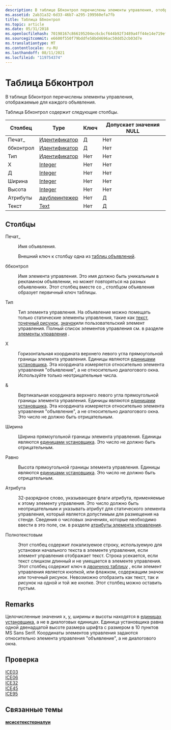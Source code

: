 ```yaml
---
description: В таблице Ббконтрол перечислены элементы управления, отображаемые для каждого объявления.
ms.assetid: 2ab31a32-6d33-46b7-a295-199560efa7fb
title: Таблица Ббконтрол
ms.topic: article
ms.date: 05/31/2018
ms.openlocfilehash: 70198167c866195204ec6cbcf644b92f3489a4ff44e14e719efbf5c6647e30c2
ms.sourcegitcommit: e6600f550f79bddfe58bd4696ac50dd52cb03d7e
ms.translationtype: MT
ms.contentlocale: ru-RU
ms.lasthandoff: 08/11/2021
ms.locfileid: "119754374"
---
```

# <a name="bbcontrol-table"></a>Таблица Ббконтрол

В таблице Ббконтрол перечислены элементы управления, отображаемые для каждого объявления.

Таблица Ббконтрол содержит следующие столбцы.



| Столбец      | Type                               | Ключ | Допускает значения NULL |
|-------------|------------------------------------|-----|----------|
| Печат\_ | [Идентификатор](identifier.md)       | Д   | Нет        |
| ббконтрол   | [Идентификатор](identifier.md)       | Д   | Нет        |
| Тип        | [Идентификатор](identifier.md)       | Нет   | Нет        |
| X           | [Integer](integer.md)             | Нет   | Нет        |
| Д           | [Integer](integer.md)             | Нет   | Нет        |
| Ширина       | [Integer](integer.md)             | Нет   | Нет        |
| Высота      | [Integer](integer.md)             | Нет   | Нет        |
| Атрибуты  | [даублеинтежер](doubleinteger.md) | Нет   | Д        |
| Текст        | [Text](text.md)                   | Нет   | Д        |



 

## <a name="columns"></a>Столбцы

<dl> <dt>

<span id="Billboard_"></span><span id="billboard_"></span><span id="BILLBOARD_"></span>Печат\_
</dt> <dd>

Имя объявления.

Внешний ключ к столбцу одна из [таблиц объявлений](billboard-table.md).

</dd> <dt>

<span id="BBControl"></span><span id="bbcontrol"></span><span id="BBCONTROL"></span>ббконтрол
</dt> <dd>

Имя элемента управления. Это имя должно быть уникальным в рекламном объявлении, но может повторяться на разных объявлениях. Этот столбец вместе со \_ столбцом объявления образует первичный ключ таблицы.

</dd> <dt>

<span id="Type"></span><span id="type"></span><span id="TYPE"></span>Тип
</dt> <dd>

Тип элемента управления. На объявление можно помещать только статические элементы управления, такие как [текст](text-control.md), [точечный рисунок](bitmap-control.md), [значок](icon-control.md)или пользовательский элемент управления. Полный список элементов управления см. в разделе [элементы управления](controls.md) .

</dd> <dt>

<span id="X"></span><span id="x"></span>X
</dt> <dd>

Горизонтальная координата верхнего левого угла прямоугольной границы элемента управления. Единицы являются [единицами установщика](installer-units.md). Эта координата измеряется относительно элемента управления "объявление", а не относительно диалогового окна. Используйте только неотрицательные числа.

</dd> <dt>

<span id="Y"></span><span id="y"></span>&
</dt> <dd>

Вертикальная координата верхнего левого угла прямоугольной границы элемента управления. Единицы являются [единицами установщика](installer-units.md). Эта координата измеряется относительно элемента управления "объявление", а не относительно диалогового окна. Это число не должно быть отрицательным.

</dd> <dt>

<span id="Width"></span><span id="width"></span><span id="WIDTH"></span>Ширина
</dt> <dd>

Ширина прямоугольной границы элемента управления. Единицы являются [единицами установщика](installer-units.md). Это число не должно быть отрицательным.

</dd> <dt>

<span id="Height"></span><span id="height"></span><span id="HEIGHT"></span>Равно
</dt> <dd>

Высота прямоугольной границы элемента управления. Единицы являются [единицами установщика](installer-units.md). Это число не должно быть отрицательным.

</dd> <dt>

<span id="Attributes"></span><span id="attributes"></span><span id="ATTRIBUTES"></span>Атрибута
</dt> <dd>

32-разрядное слово, указывающее флаги атрибута, применяемые к этому элементу управления. Это число должно быть неотрицательным и указывать атрибут для статического элемента управления, который является допустимым для размещения на стенде. Сведения о числовых значениях, которые необходимо ввести в это поле, см. в разделе [атрибуты элемента управления](control-attributes.md).

</dd> <dt>

<span id="Text"></span><span id="text"></span><span id="TEXT"></span>Полнотекстовым
</dt> <dd>

Этот столбец содержит локализуемое строку, используемую для установки начального текста в элементе управления, если элемент управления отображает текст. Строка усекается, если текст слишком длинный и не умещается в элементе управления. Этот столбец содержит ключ в [двоичную таблицу](binary-table.md) , если элемент управления является кнопкой, или флажком, содержащим значок или точечный рисунок. Невозможно отобразить как текст, так и рисунок на одной и той же кнопке. Этот столбец можно оставить пустым.

</dd> </dl>

## <a name="remarks"></a>Remarks

Целочисленные значения x, y, ширины и высоты находятся в [единицах установщика](installer-units.md), а не в диалоговых единицах. Единица установщика равна одной двенадцатой высоте размера шрифта с размером в 10 пунктов MS Sans Serif. Координаты элементов управления задаются относительно элемента управления "объявление", а не диалогового окна.

## <a name="validation"></a>Проверка

<dl>

[ICE03](ice03.md)  
[ICE06](ice06.md)  
[ICE32](ice32.md)  
[ICE45](ice45.md)  
[ICE95](ice95.md)  
</dl>

## <a name="related-topics"></a>Связанные темы

<dl> <dt>

[**мсисетекстерналуи**](/windows/desktop/api/Msi/nf-msi-msisetexternaluia)
</dt> </dl>

 

 



